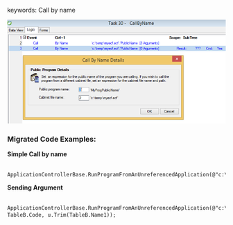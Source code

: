 ﻿keywords: Call by name

![Call By Name](CallByName.png)


### Migrated Code Examples:

**Simple Call by name**

```csdiff
 ApplicationControllerBase.RunProgramFromAnUnreferencedApplication(@"c:\temp\myecf.ecf","MyProgPublicName");

```

**Sending Argument**

```csdiff
 ApplicationControllerBase.RunProgramFromAnUnreferencedApplication(@"c:\temp\myecf.ecf","PublicName", TableB.Code, u.Trim(TableB.Name1));

```
